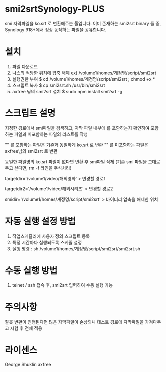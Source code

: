 # smi2srtSynology-PLUS

smi 자막파일을 ko.srt 로 변환해주는 툴입니다.
이미 존재하는 smi2srt binary 들 중, Synology 918+에서 정상 동작하는 파일을 공유합니다.

# 설치

1. 파일 다운로드
2. 나스의 적당한 위치에 압축 해제
    ex) /volume1/homes/계정명/script/smi2srt
3. 실행권한 부여
    $ cd /volume1/homes/계정명/script/smi2srt ; chmod +x *
4. 스크립트 복사
    $ cp smi2srt.sh /usr/bin/smi2srt
5. axfree 님의 smi2srt 설치
    $ sudo npm install smi2srt -g



# 스크립트 설명

지정한 경로에서 smi파일을 검색하고, 자막 파일 내부에 <body> 를 포함하는지 확인하여
포함하는 파일과 미포함하는 파일의 리스트를 작성
    
"<body>" 를 포함하는 파일은 기존과 동일하게 ko.srt 로 변환
"<body>" 를 미포함하는 파일은 axfree님의 smi2srt 로 변환
    
동일한 파일명의 ko.srt 파일이 없다면 변환 후 smi파일 삭제
(기존 smi 파일을 그대로 두고 싶다면, rm -f 라인을 주석처리)

targetdir='/volume1/video/해외영화'   > 변경할 경로1

targetdir2='/volume1/video/해외시리즈'  >  변경할 경로2

smidir='/volume1/homes/계정명/script/smi2srt'   >  바이너리 압축을 해제한 위치


# 자동 실행 설정 방법
1. 작업스케쥴러에 사용자 정의 스크립트 등록
2. 특정 시간마다 실행되도록 스케쥴 설정
3. 실행 명령 : sh /volume1/homes/계정명/script/smi2srt/smi2srt.sh


# 수동 실행 방법
1. telnet / ssh 접속 후, smi2srt 입력하여 수동 실행 가능


# 주의사항
잘못 변환이 진행된다면 많은 자막파일이 손상되니 테스트 경로에 자막파일을 가져다두고 시험 후 전체 적용


# 라이센스
George Shuklin
axfree
